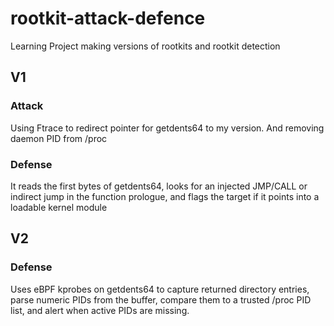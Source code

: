 # rootkit-attack-defence
Learning Project making versions of rootkits and rootkit detection 

## V1 
### Attack
Using Ftrace to redirect pointer for getdents64 to my version. And removing daemon PID from /proc

### Defense
It reads the first bytes of getdents64, looks for an injected JMP/CALL or indirect jump in the function prologue, and flags the target if it points into a loadable kernel module

## V2
### Defense
Uses eBPF kprobes on getdents64 to capture returned directory entries, parse numeric PIDs from the buffer, compare them to a trusted /proc PID list, and alert when active PIDs are missing.
